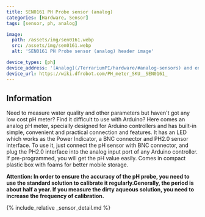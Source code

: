 ```yaml
---
title: SEN0161 PH Probe sensor (analog)
categories: [Hardware, Sensor]
tags: [sensor, ph, analog]

image:
  path: /assets/img/sen0161.webp
  src: /assets/img/sen0161.webp
  alt: 'SEN0161 PH Probe sensor (analog) header image'

device_types: [ph]
device_address: '[Analog](/TerrariumPI/hardware/#analog-sensors) and enter port number <br />Ex: `1`'
device_url: https://wiki.dfrobot.com/PH_meter_SKU__SEN0161_
---
```


## Information

Need to measure water quality and other parameters but haven't got any low cost pH meter? Find it difficult to use with Arduino? Here comes an analog pH meter, specially designed for Arduino controllers and has built-in simple, convenient and practical connection and features. It has an LED which works as the Power Indicator, a BNC connector and PH2.0 sensor interface. To use it, just connect the pH sensor with BNC connector, and plug the PH2.0 interface into the analog input port of any Arduino controller. If pre-programmed, you will get the pH value easily. Comes in compact plastic box with foams for better mobile storage.

**Attention: In order to ensure the accuracy of the pH probe, you need to use the standard solution to calibrate it regularly.Generally, the period is about half a year. If you measure the dirty aqueous solution, you need to increase the frequency of calibration.**

{% include_relative _sensor_detail.md %}
